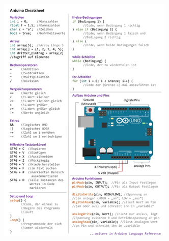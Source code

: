 <link rel="stylesheet" href="assets/css/custom.css?v=2">


<div class="schaltplan-box">
  <img src="img/IMG-20250922-WA0000.jpg" alt="Cheat Sheet">
</div>
